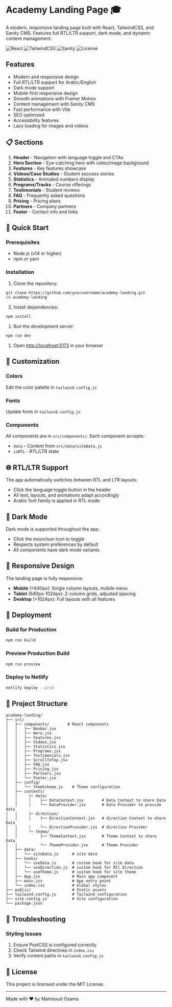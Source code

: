 # Academy Landing Page 🎓

A modern, responsive landing page built with React, TailwindCSS, and Sanity CMS. Features full RTL/LTR support, dark mode, and dynamic content management.

![React](https://img.shields.io/badge/React-18.2-blue)
![TailwindCSS](https://img.shields.io/badge/TailwindCSS-3.3-green)
![Sanity](https://img.shields.io/badge/Sanity-CMS-red)
![License](https://img.shields.io/badge/License-MIT-yellow)

## Features

-   Modern and responsive design
-   Full RTL/LTR support for Arabic/English
-   Dark mode support
-   Mobile-first responsive design
-   Smooth animations with Framer Motion
-   Content management with Sanity CMS
-   Fast performance with Vite
-   SEO optimized
-   Accessibility features
-   Lazy loading for images and videos

## 📋 Sections

1. **Header** - Navigation with language toggle and CTAs
2. **Hero Section** - Eye-catching hero with video/image background
3. **Features** - Key features showcase
4. **Videos/Case Studies** - Student success stories
5. **Statistics** - Animated numbers display
6. **Programs/Tracks** - Course offerings
7. **Testimonials** - Student reviews
8. **FAQ** - Frequently asked questions
9. **Pricing** - Pricing plans
10. **Partners** - Company partners
11. **Footer** - Contact info and links

## 🚀 Quick Start

### Prerequisites

-   Node.js (v14 or higher)
-   npm or yarn

### Installation

1. Clone the repository:

```bash
git clone https://github.com/yourusername/academy-landing.git
cd academy-landing
```

2. Install dependencies:

```bash
npm install
```

1. Run the development server:

```bash
npm run dev
```

1. Open [http://localhost:5173](http://localhost:5173) in your browser

## 🎨 Customization

### Colors

Edit the color palette in `tailwind.config.js`

### Fonts

Update fonts in `tailwind.config.js`

### Components

All components are in `src/components/`. Each component accepts:

-   `data` - Content from `src/data/siteData.js`
-   `isRTL` - RTL/LTR state

## 🌐 RTL/LTR Support

The app automatically switches between RTL and LTR layouts:

-   Click the language toggle button in the header
-   All text, layouts, and animations adapt accordingly
-   Arabic font family is applied in RTL mode

## 🌙 Dark Mode

Dark mode is supported throughout the app:

-   Click the moon/sun icon to toggle
-   Respects system preferences by default
-   All components have dark mode variants

## 📱 Responsive Design

The landing page is fully responsive:

-   **Mobile** (<640px): Single column layouts, mobile menu
-   **Tablet** (640px-1024px): 2-column grids, adjusted spacing
-   **Desktop** (>1024px): Full layouts with all features

## 🚢 Deployment

### Build for Production

```bash
npm run build
```

### Preview Production Build

```bash
npm run preview
```

### Deploy to Netlify

```bash
netlify deploy --prod
```

## 📁 Project Structure

```
academy-landing/
├── src/
│   ├── components/        # React components
│   │   ├── Navbar.jsx
│   │   ├── Hero.jsx
│   │   ├── Features.jsx
│   │   ├── Videos.jsx
│   │   ├── Statistics.jsx
│   │   ├── Programs.jsx
│   │   ├── Testimonials.jsx
│   │   ├── ScrollToTop.jsx
│   │   ├── FAQ.jsx
│   │   ├── Pricing.jsx
│   │   ├── Partners.jsx
│   │   └── Footer.jsx
│   ├── config/
│   │   └── themSchema.js    # Theme configuration
│   ├── contexts/
│   │     ├─ data/
│   │     |    ├── DataContext.jsx        # Data Context to share Data
│   │     |    └── DataProvider.jsx       # Data Provider to provide data
│   │     ├─ direction/
│   │     |    ├── DirectionContext.jsx   # direction Context to share Data
│   │     |    └── DirectionProvider.jsx  # direction Provider
│   │     └─ theme/
│   │          ├── ThemeContext.jsx       # Theme Context to share Data
│   │          └── ThemeProvider.jsx      # Theme Provider
│   ├── data/
│   │   └── siteData.js      # site data
│   ├── hooks/
│   │   └── useData.js       # custom hook for site data
│   │   └── useDirection.js  # custom hook for Rtl Direction
│   │   └── useTheme.js      # custom hook for site theme
│   ├── App.jsx              # Main app component
│   ├── main.jsx             # App entry point
│   └── index.css            # Global styles
├── public/                  # Static assets
├── tailwind.config.js       # Tailwind configuration
├── vite.config.js           # Vite configuration
└── package.json
```

## 🐛 Troubleshooting

### Styling Issues

1. Ensure PostCSS is configured correctly
2. Check Tailwind directives in `index.css`
3. Verify content paths in `tailwind.config.js`

## 📝 License

This project is licensed under the MIT License.

---

Made with ❤️ by Mahmoud Osama
